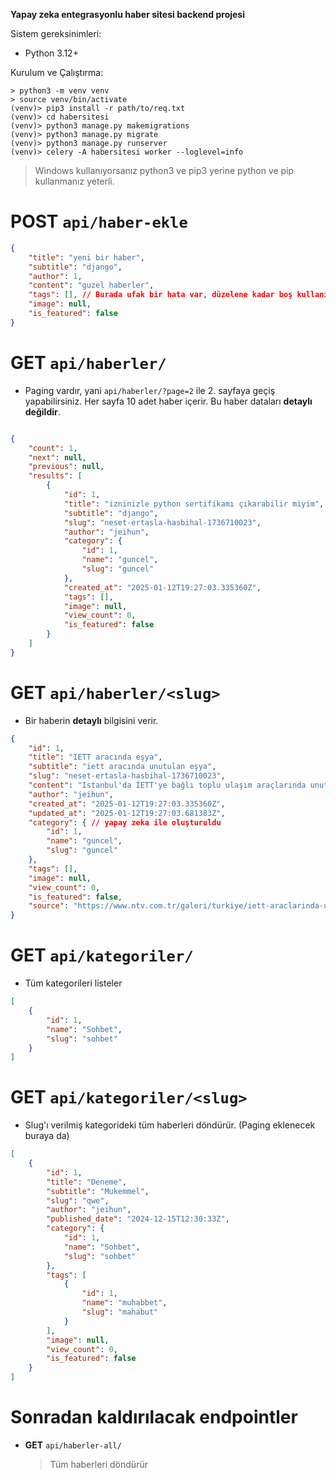 **Yapay zeka entegrasyonlu haber sitesi backend projesi**


Sistem gereksinimleri:
- Python 3.12+

Kurulum ve Çalıştırma:
 ```shell
> python3 -m venv venv
> source venv/bin/activate
(venv)> pip3 install -r path/to/req.txt
(venv)> cd habersitesi
(venv)> python3 manage.py makemigrations
(venv)> python3 manage.py migrate
(venv)> python3 manage.py runserver
(venv)> celery -A habersitesi worker --loglevel=info 
```
> Windows kullanıyorsanız python3 ve pip3 yerine python ve pip kullanmanız yeterli.


# POST ```api/haber-ekle```

```json
{
    "title": "yeni bir haber",
    "subtitle": "django",
    "author": 1,
    "content": "guzel haberler",
    "tags": [], // Burada ufak bir hata var, düzelene kadar boş kullanın
    "image": null,
    "is_featured": false
}
```
# GET ```api/haberler/```
- Paging vardır, yani ```api/haberler/?page=2``` ile 2. sayfaya geçiş yapabilirsiniz. Her sayfa 10 adet haber içerir. Bu haber dataları **detaylı değildir**.

```json

{
    "count": 1,
    "next": null,
    "previous": null,
    "results": [
        {
            "id": 1,
            "title": "izninizle python sertifikamı çıkarabilir miyim",
            "subtitle": "django",
            "slug": "neset-ertasla-hasbihal-1736710023",
            "author": "jeihun",
            "category": {
                "id": 1,
                "name": "guncel",
                "slug": "guncel"
            },
            "created_at": "2025-01-12T19:27:03.335360Z",
            "tags": [],
            "image": null,
            "view_count": 0,
            "is_featured": false
        }
    ]
}
```

# GET ```api/haberler/<slug>```
- Bir haberin **detaylı** bilgisini verir.

```json
{
    "id": 1,
    "title": "IETT aracında eşya",
    "subtitle": "iett aracında unutulan eşya",
    "slug": "neset-ertasla-hasbihal-1736710023",
    "content": "Istanbul'da İETT'ye bağlı toplu ulaşım araçlarında unutulan eşyalar, açık artırmayla satıldı. Aralarında ütü, drone, cep telefonu, pos makinesi gibi ürünlerin yer aldığı 3 bin 921 parça eşya, 705 bin liraya alıcı buldu.",
    "author": "jeihun",
    "created_at": "2025-01-12T19:27:03.335360Z",
    "updated_at": "2025-01-12T19:27:03.681383Z",
    "category": { // yapay zeka ile oluşturuldu
        "id": 1,
        "name": "guncel",
        "slug": "guncel"
    },
    "tags": [],
    "image": null,
    "view_count": 0,
    "is_featured": false,
    "source": "https://www.ntv.com.tr/galeri/turkiye/iett-araclarinda-unutulan-esyalar-acik-artirmayla-satildi-3-bin-921-esya-705-bin-liraya-alici-buldu,QQhwbgx4ekiPQKd747UE1w"
}
```



# GET ```api/kategoriler/```
- Tüm kategorileri listeler

```json
[
    {
        "id": 1,
        "name": "Sohbet",
        "slug": "sohbet"
    }
]

```

# GET ```api/kategoriler/<slug>```
- Slug'ı verilmiş kategorideki tüm haberleri döndürür. (Paging eklenecek buraya da)

```json
[
    {
        "id": 1,
        "title": "Deneme",
        "subtitle": "Mukemmel",
        "slug": "qwe",
        "author": "jeihun",
        "published_date": "2024-12-15T12:30:33Z",
        "category": {
            "id": 1,
            "name": "Sohbet",
            "slug": "sohbet"
        },
        "tags": [
            {
                "id": 1,
                "name": "muhabbet",
                "slug": "mahabut"
            }
        ],
        "image": null,
        "view_count": 0,
        "is_featured": false
    }
]
```


# Sonradan kaldırılacak endpointler
- **GET** ```api/haberler-all/```
  
  > Tüm haberleri döndürür










